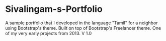 # Sivalingam-s-Portfolio
A sample portfolio that I developed in the language "Tamil" for a neighbor using Bootstrap's theme.
Built on top of Bootstrap's Freelancer theme. One of my very early projects from 2013. 
V 1.0
